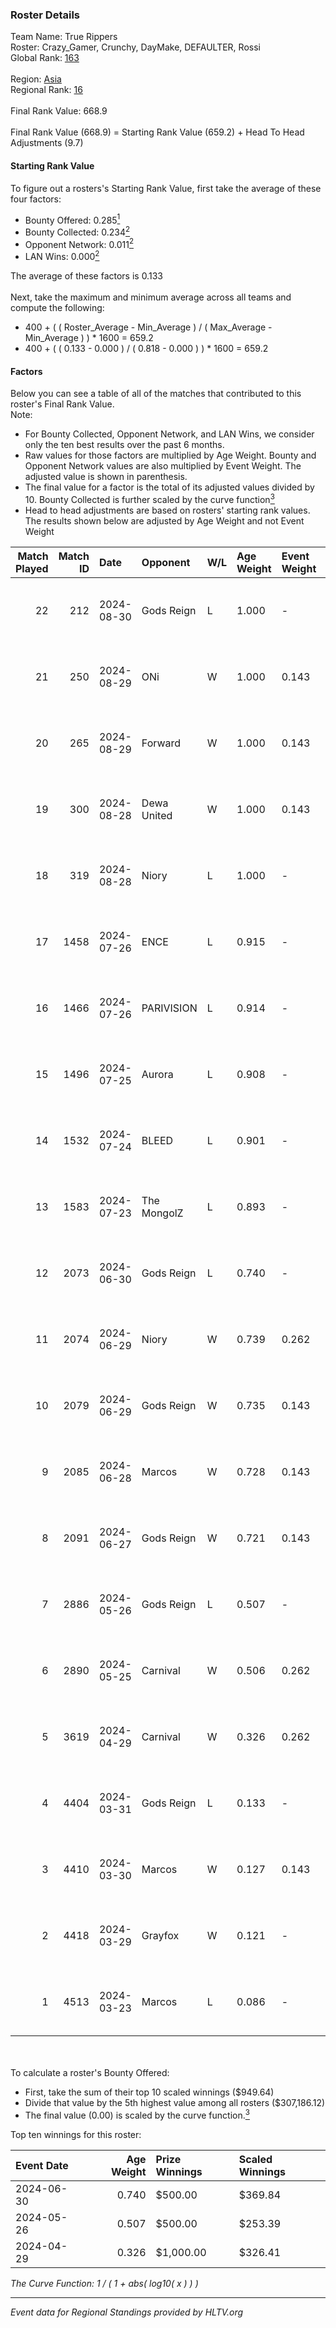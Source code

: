 ### Roster Details<br />
Team Name: True Rippers<br />
Roster: Crazy_Gamer, Crunchy, DayMake, DEFAULTER, Rossi<br />
Global Rank: [163](../../standings_global_2024_09_07.md)<br />
<br />
Region: [Asia]( ../../standings_asia_2024_09_07.md)<br />
Regional Rank: [16]( ../../standings_asia_2024_09_07.md)<br />
<br />
Final Rank Value:  668.9<br />
<br />
Final Rank Value (668.9) = Starting Rank Value (659.2) + Head To Head Adjustments (9.7)<br />

#### Starting Rank Value<br />
To figure out a rosters's Starting Rank Value, first take the average of these four factors:<br />
- Bounty Offered: 0.285[<sup>1</sup>](#table2)
- Bounty Collected: 0.234[<sup>2</sup>](#table1)
- Opponent Network: 0.011[<sup>2</sup>](#table1)
- LAN Wins: 0.000[<sup>2</sup>](#table1)

The average of these factors is 0.133<br />
<br />
Next, take the maximum and minimum average across all teams and compute the following:<br />
- 400 + ( ( Roster_Average - Min_Average ) / ( Max_Average - Min_Average ) ) * 1600 = 659.2
- 400 + ( ( 0.133 - 0.000 ) / ( 0.818 - 0.000 ) ) * 1600 = 659.2


#### Factors<br />
Below you can see a table of all of the matches that contributed to this roster's Final Rank Value.<br />
Note:<br />

- For Bounty Collected, Opponent Network, and LAN Wins, we consider only the ten best results over the past 6 months.
- Raw values for those factors are multiplied by Age Weight. Bounty and Opponent Network values are also multiplied by Event Weight. The adjusted value is shown in parenthesis.
- The final value for a factor is the total of its adjusted values divided by 10. Bounty Collected is further scaled by the curve function[<sup>3</sup>](#curveFunction)
- Head to head adjustments are based on rosters' starting rank values. The results shown below are adjusted by Age Weight and not Event Weight
<span id="table1"></span><br />


| Match Played | Match ID | Date       | Opponent    | W/L | Age Weight | Event Weight | Bounty Collected | Opponent Network | LAN Wins  | H2H Adj. | Roster                                             |
| -: | -: | :- | :- | :- | :- | :- | :- | :- | :- | -: | :- |
|           22 |      212 | 2024-08-30 | Gods Reign  | L   | 1.000      | -            | -                | -                | -         |   -13.37 | Crazy_Gamer, Crunchy, DayMake, DEFAULTER, Rossi    |
|           21 |      250 | 2024-08-29 | ONi         | W   | 1.000      | 0.143        | 0.000 (0.000)    | 0.116 (0.017)    | 0 (0.000) |     8.49 | Crazy_Gamer, Crunchy, DayMake, DEFAULTER, Rossi    |
|           20 |      265 | 2024-08-29 | Forward     | W   | 1.000      | 0.143        | 0.000 (0.000)    | 0.039 (0.006)    | 0 (0.000) |     8.15 | Crazy_Gamer, Crunchy, DayMake, DEFAULTER, Rossi    |
|           19 |      300 | 2024-08-28 | Dewa United | W   | 1.000      | 0.143        | 0.002 (0.000)    | 0.039 (0.006)    | 0 (0.000) |     8.38 | Crazy_Gamer, Crunchy, DayMake, DEFAULTER, Rossi    |
|           18 |      319 | 2024-08-28 | Niory       | L   | 1.000      | -            | -                | -                | -         |   -22.12 | Crazy_Gamer, Crunchy, DayMake, DEFAULTER, Rossi    |
|           17 |     1458 | 2024-07-26 | ENCE        | L   | 0.915      | -            | -                | -                | -         |    -1.21 | Crazy_Gamer, DayMake, DEFAULTER, Mcg!LLzZz, Rossi  |
|           16 |     1466 | 2024-07-26 | PARIVISION  | L   | 0.914      | -            | -                | -                | -         |    -2.72 | Crazy_Gamer, DayMake, DEFAULTER, Mcg!LLzZz, Rossi  |
|           15 |     1496 | 2024-07-25 | Aurora      | L   | 0.908      | -            | -                | -                | -         |    -0.60 | Crazy_Gamer, DayMake, DEFAULTER, Mcg!LLzZz, Rossi  |
|           14 |     1532 | 2024-07-24 | BLEED       | L   | 0.901      | -            | -                | -                | -         |    -1.59 | Crazy_Gamer, DayMake, DEFAULTER, Mcg!LLzZz, Rossi  |
|           13 |     1583 | 2024-07-23 | The MongolZ | L   | 0.893      | -            | -                | -                | -         |    -0.09 | Crazy_Gamer, DayMake, DEFAULTER, Mcg!LLzZz, Rossi  |
|           12 |     2073 | 2024-06-30 | Gods Reign  | L   | 0.740      | -            | -                | -                | -         |   -11.07 | Crazy_Gamer, DayMake, DEFAULTER, Mcg!LLzZz, Rossi  |
|           11 |     2074 | 2024-06-29 | Niory       | W   | 0.739      | 0.262        | 0.000 (0.000)    | 0.116 (0.022)    | 0 (0.000) |     5.69 | Crazy_Gamer, DayMake, DEFAULTER, Mcg!LLzZz, Rossi  |
|           10 |     2079 | 2024-06-29 | Gods Reign  | W   | 0.735      | 0.143        | 0.023 (0.002)    | 0.255 (0.027)    | 0 (0.000) |    12.46 | Crazy_Gamer, DayMake, DEFAULTER, Mcg!LLzZz, Rossi  |
|            9 |     2085 | 2024-06-28 | Marcos      | W   | 0.728      | 0.143        | 0.000 (0.000)    | 0.028 (0.003)    | 0 (0.000) |     6.08 | Crazy_Gamer, DayMake, DEFAULTER, Mcg!LLzZz, Rossi  |
|            8 |     2091 | 2024-06-27 | Gods Reign  | W   | 0.721      | 0.143        | 0.023 (0.002)    | 0.255 (0.026)    | 0 (0.000) |    12.89 | Crazy_Gamer, DayMake, DEFAULTER, Mcg!LLzZz, Rossi  |
|            7 |     2886 | 2024-05-26 | Gods Reign  | L   | 0.507      | -            | -                | -                | -         |    -6.93 | Crazy_Gamer, DayMake, DEFAULTER, Mcg!LLzZz, Rossi  |
|            6 |     2890 | 2024-05-25 | Carnival    | W   | 0.506      | 0.262        | 0.002 (0.000)    | 0.000 (0.000)    | 0 (0.000) |     5.08 | Crazy_Gamer, DayMake, DEFAULTER, Mcg!LLzZz, Rossi  |
|            5 |     3619 | 2024-04-29 | Carnival    | W   | 0.326      | 0.262        | 0.002 (0.000)    | 0.000 (0.000)    | 0 (0.000) |     3.38 | Crazy_Gamer, DEFAULTER, Gh0sTTTT, Mcg!LLzZz, Rossi |
|            4 |     4404 | 2024-03-31 | Gods Reign  | L   | 0.133      | -            | -                | -                | -         |    -1.83 | Crazy_Gamer, DEFAULTER, Gh0sTTTT, Mcg!LLzZz, Rossi |
|            3 |     4410 | 2024-03-30 | Marcos      | W   | 0.127      | 0.143        | 0.000 (0.000)    | 0.003 (0.000)    | 0 (0.000) |     1.56 | Crazy_Gamer, DEFAULTER, Gh0sTTTT, Mcg!LLzZz, Rossi |
|            2 |     4418 | 2024-03-29 | Grayfox     | W   | 0.121      | -            | -                | -                | -         |     0.73 | Crazy_Gamer, DEFAULTER, Gh0sTTTT, Mcg!LLzZz, Rossi |
|            1 |     4513 | 2024-03-23 | Marcos      | L   | 0.086      | -            | -                | -                | -         |    -1.65 | Anasasis, Crazy_Gamer, DEFAULTER, Mcg!LLzZz, Rossi |

<br />
<span id="table2"></span><br />
To calculate a roster's Bounty Offered:<br />

- First, take the sum of their top 10 scaled winnings ($949.64)
- Divide that value by the 5th highest value among all rosters ($307,186.12)
- The final value (0.00) is scaled by the curve function.[<sup>3</sup>](#curveFunction)

Top ten winnings for this roster:<br />

| Event Date | Age Weight | Prize Winnings | Scaled Winnings |
| :- | -: | :- | :- |
| 2024-06-30 |      0.740 | $500.00        | $369.84         |
| 2024-05-26 |      0.507 | $500.00        | $253.39         |
| 2024-04-29 |      0.326 | $1,000.00      | $326.41         |


<span id="curveFunction"></span>_The Curve Function: 1 / ( 1 + abs( log10( x ) ) )_<br />

---
_Event data for Regional Standings provided by HLTV.org_<br />
